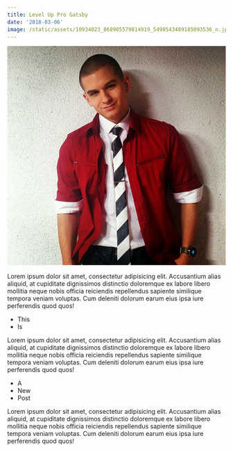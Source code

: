 ```yaml
---
title: Level Up Pro Gatsby
date: '2018-03-06'
image: /static/assets/10934023_868905579814919_5498543489185093536_n.jpg
---
```

![Devin Metivier](/static/assets/10934023_868905579814919_5498543489185093536_n.jpg)

Lorem ipsum dolor sit amet, consectetur adipisicing elit.<!-- end --> Accusantium alias aliquid, at cupiditate dignissimos distinctio doloremque ex labore libero mollitia neque nobis officia reiciendis repellendus sapiente similique tempora veniam voluptas. Cum deleniti dolorum earum eius ipsa iure perferendis quod quos!

* This
* Is

Lorem ipsum dolor sit amet, consectetur adipisicing elit. Accusantium alias aliquid, at cupiditate dignissimos distinctio doloremque ex labore libero mollitia neque nobis officia reiciendis repellendus sapiente similique tempora veniam voluptas. Cum deleniti dolorum earum eius ipsa iure perferendis quod quos!

* A
* New
* Post

Lorem ipsum dolor sit amet, consectetur adipisicing elit. Accusantium alias aliquid, at cupiditate dignissimos distinctio doloremque ex labore libero mollitia neque nobis officia reiciendis repellendus sapiente similique tempora veniam voluptas. Cum deleniti dolorum earum eius ipsa iure perferendis quod quos!
